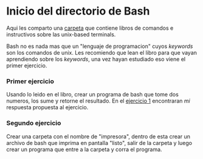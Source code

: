 # Inicio del directorio de Bash

Aqui les comparto una [carpeta](https://drive.google.com/drive/folders/1L_BI_ikfF_IKudxlKw0hP9JMshtgGnbr?usp=share_link) que contiene libros de comandos e instructivos sobre las unix-based terminals.

Bash no es nada mas que un "lenguaje de programacion" cuyos *keywords* son los comandos de unix. Les recomiendo que lean el libro para que vayan aprendiendo sobre los *keywords*, una vez hayan estudiado eso viene el primer ejercicio.

### Primer ejercicio
Usando lo leido en el libro, crear un programa de bash que tome dos numeros, los sume y retorne el resultado.
En el [ejercicio 1](https://github.com/IfisUASD/IntroduccionalGrupo/blob/main/bash/ejercicio1.sh) encontraran *mi* respuesta propuesta al ejercicio.

### Segundo ejercicio
Crear una carpeta con el nombre de "impresora", dentro de esta crear un archivo de bash que imprima en pantalla "listo", salir de la carpeta y luego crear un programa que entre a la carpeta y corra el programa.
